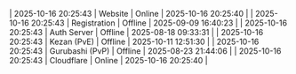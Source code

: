 | 2025-10-16 20:25:43 | Website | Online | 2025-10-16 20:25:40 |
| 2025-10-16 20:25:43 | Registration | Offline | 2025-09-09 16:40:23 |
| 2025-10-16 20:25:43 | Auth Server | Offline | 2025-08-18 09:33:31 |
| 2025-10-16 20:25:43 | Kezan (PvE) | Offline | 2025-10-11 12:51:30 |
| 2025-10-16 20:25:43 | Gurubashi (PvP) | Offline | 2025-08-23 21:44:06 |
| 2025-10-16 20:25:43 | Cloudflare | Online | 2025-10-16 20:25:40 |

